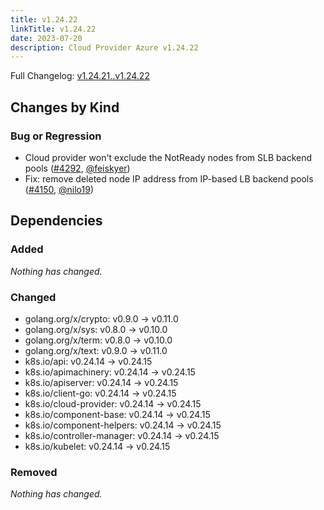 ```yaml
---
title: v1.24.22
linkTitle: v1.24.22
date: 2023-07-20
description: Cloud Provider Azure v1.24.22
---
```

Full Changelog: [v1.24.21..v1.24.22](https://github.com/kubernetes-sigs/cloud-provider-azure/compare/v1.24.21...v1.24.22)

## Changes by Kind

### Bug or Regression

- Cloud provider won't exclude the NotReady nodes from SLB backend pools ([#4292](https://github.com/kubernetes-sigs/cloud-provider-azure/pull/4292), [@feiskyer](https://github.com/feiskyer))
- Fix: remove deleted node IP address from IP-based LB backend pools ([#4150](https://github.com/kubernetes-sigs/cloud-provider-azure/pull/4150), [@nilo19](https://github.com/nilo19))

## Dependencies

### Added
_Nothing has changed._

### Changed
- golang.org/x/crypto: v0.9.0 → v0.11.0
- golang.org/x/sys: v0.8.0 → v0.10.0
- golang.org/x/term: v0.8.0 → v0.10.0
- golang.org/x/text: v0.9.0 → v0.11.0
- k8s.io/api: v0.24.14 → v0.24.15
- k8s.io/apimachinery: v0.24.14 → v0.24.15
- k8s.io/apiserver: v0.24.14 → v0.24.15
- k8s.io/client-go: v0.24.14 → v0.24.15
- k8s.io/cloud-provider: v0.24.14 → v0.24.15
- k8s.io/component-base: v0.24.14 → v0.24.15
- k8s.io/component-helpers: v0.24.14 → v0.24.15
- k8s.io/controller-manager: v0.24.14 → v0.24.15
- k8s.io/kubelet: v0.24.14 → v0.24.15

### Removed
_Nothing has changed._
